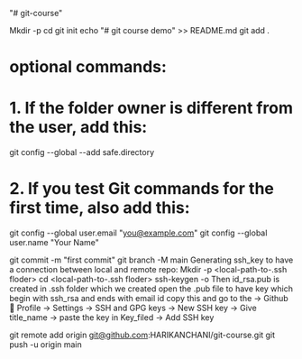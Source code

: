 "# git-course" 

Mkdir -p <local-path-to-repo>
cd <local-path-to-repo>
git init
echo "# git course demo" >> README.md
git add .

# optional commands:
# 1. If the folder owner is different from the user, add this:
git config --global --add safe.directory <local-path-to-folder>

# 2. If you test Git commands for the first time, also add this:
git config --global user.email "you@example.com"
git config --global user.name "Your Name"

git commit -m "first commit"
git branch -M main
Generating ssh_key to have a connection between local and remote repo:
Mkdir -p <local-path-to-.ssh floder>
cd <local-path-to-.ssh floder>
ssh-keygen -o 
Then id_rsa.pub is created in .ssh folder which we created open the .pub file to have key which begin with ssh_rsa and ends with email id copy this and go to the 
-> Github  Profile -> Settings -> SSH and GPG keys -> New SSH key -> Give title_name -> paste the key in Key_filed -> Add SSH key 

git remote add origin git@github.com:HARIKANCHANI/git-course.git
git push -u origin main
